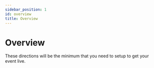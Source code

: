 ```yaml
---
sidebar_position: 1
id: overview
title: Overview
---
```


# Overview

These directions will be the minimum that you need to setup to get your event live.